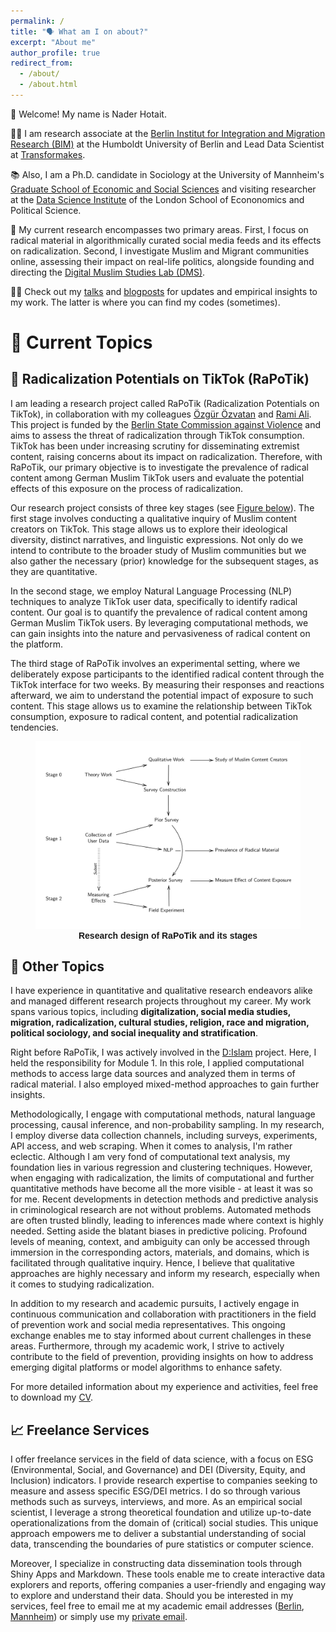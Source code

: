 ```yaml
---
permalink: /
title: "🗣 What am I on about?"
excerpt: "About me"
author_profile: true
redirect_from: 
  - /about/
  - /about.html
---
```


👋 Welcome! My name is Nader Hotait.<br>

👨‍💻 I am research associate at the [Berlin Institut for Integration and Migration Research (BIM)](https://www.bim.hu-berlin.de/de/bim) at the Humboldt University of Berlin and Lead Data Scientist at [Transformakes](https://www.transformakers.de/).<br>

📚 Also, I am a Ph.D. candidate in Sociology at the University of Mannheim's [Graduate School of Economic and Social Sciences](https://www.uni-mannheim.de/gess/) and visiting researcher at the [Data Science Institute](https://www.lse.ac.uk/DSI) of the London School of Econonomics and Political Science.<br>

🔬 My current research encompasses two primary areas. First, I focus on radical material in algorithmically curated social media feeds and its effects on radicalization. Second, I investigate Muslim and Migrant communities online, assessing their impact on real-life politics, alongside founding and directing the [Digital Muslim Studies Lab (DMS)](https://digitalmuslimstudies.com/).

👨‍🏫 Check out my [talks](/talks) and [blogposts](/year-archive) for updates and empirical insights to my work. The latter is where you can find my codes (sometimes).

# 📓 Current Topics
## 📱 Radicalization Potentials on TikTok (RaPoTik)
I am leading a research project called RaPoTik (Radicalization Potentials on TikTok), in collaboration with my colleagues [Özgür Özvatan](https://twitter.com/OzgurOzvatan) and [Rami Ali](https://twitter.com/DerRami_). This project is funded by the [Berlin State Commission against Violence](https://www.berlin.de/lb/lkbgg/) and aims to assess the threat of radicalization through TikTok consumption. TikTok has been under increasing scrutiny for disseminating extremist content, raising concerns about its impact on radicalization. Therefore, with RaPoTik, our primary objective is to investigate the prevalence of radical content among German Muslim TikTok users and evaluate the potential effects of this exposure on the process of radicalization.

Our research project consists of three key stages (see <a href="#rapotik-image">Figure below</a>). The first stage involves conducting a qualitative inquiry of Muslim content creators on TikTok. This stage allows us to explore their ideological diversity, distinct narratives, and linguistic expressions. Not only do we intend to contribute to the broader study of Muslim communities but we also gather the necessary (prior) knowledge for the subsequent stages, as they are quantitative.

In the second stage, we employ Natural Language Processing (NLP) techniques to analyze TikTok user data, specifically to identify radical content. Our goal is to quantify the prevalence of radical content among German Muslim TikTok users. By leveraging computational methods, we can gain insights into the nature and pervasiveness of radical content on the platform.

The third stage of RaPoTik involves an experimental setting, where we deliberately expose participants to the identified radical content through the TikTok interface for two weeks. By measuring their responses and reactions afterward, we aim to understand the potential impact of exposure to such content. This stage allows us to examine the relationship between TikTok consumption, exposure to radical content, and potential radicalization tendencies.

<figure>
  <img src="/images/rapotik_research_pic.png" alt="Research design of RaPoTik and its stages" id="rapotik-image">
  <figcaption style="text-align: center; font-family: sans-serif; font-weight: bold;">Research design of RaPoTik and its stages</figcaption>
</figure>

## 🔎 Other Topics
I have experience in quantitative and qualitative research endeavors alike and managed different research projects throughout my career. My work spans various topics, including **digitalization, social media studies, migration, radicalization, cultural studies, religion, race and migration, political sociology, and social inequality and stratification**.

Right before RaPoTik, I was actively involved in the [D:Islam](https://www.d-islam.de/) project. Here, I held the responsibility for Module 1. In this role, I applied computational methods to access large data sources and analyzed them in terms of radical material. I also employed mixed-method approaches to gain further insights.

Methodologically, I engage with computational methods, natural language processing, causal inference, and non-probability sampling. In my research, I employ diverse data collection channels, including surveys, experiments, API access, and web scraping. When it comes to analysis, I'm rather eclectic. Although I am very fond of computational text analysis, my foundation lies in various regression and clustering techniques. However, when engaging with radicalization, the limits of computational and further quantitative methods have become all the more visible - at least it was so for me. Recent developments in detection methods and predictive analysis in criminological research are not without problems. Automated methods are often trusted blindly, leading to inferences made where context is highly needed. Setting aside the blatant biases in predictive policing. Profound levels of meaning, context, and ambiguity can only be accessed through immersion in the corresponding actors, materials, and domains, which is facilitated through qualitative inquiry. Hence, I believe that qualitative approaches are highly necessary and inform my research, especially when it comes to studying radicalization.

In addition to my research and academic pursuits, I actively engage in continuous communication and collaboration with practitioners in the field of prevention work and social media representatives. This ongoing exchange enables me to stay informed about current challenges in these areas. Furthermore, through my academic work, I strive to actively contribute to the field of prevention, providing insights on how to address emerging digital platforms or model algorithms to enhance safety.

For more detailed information about my experience and activities, feel free to download my [CV](/files/hotait_cv_0509.pdf).

## 📈 Freelance Services
I offer freelance services in the field of data science, with a focus on ESG (Environmental, Social, and Governance) and DEI (Diversity, Equity, and Inclusion) indicators. I provide research expertise to companies seeking to measure and assess specific ESG/DEI metrics. I do so through various methods such as surveys, interviews, and more. As an empirical social scientist, I leverage a strong theoretical foundation and utilize up-to-date operationalizations from the domain of (critical) social studies. This unique approach empowers me to deliver a substantial understanding of social data, transcending the boundaries of pure statistics or computer science.

Moreover, I specialize in constructing data dissemination tools through Shiny Apps and Markdown. These tools enable me to create interactive data explorers and reports, offering companies a user-friendly and engaging way to explore and understand their data. Should you be interested in my services, feel free to email me at my academic email addresses ([Berlin](mailto:nader.hotait@hu-berlin.de), [Mannheim](mailto:nhotait@mail.uni-mannheim.de)) or simply use my [private email](mailto:nader.htait@gmail.com).
